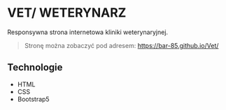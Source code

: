 # VET/ WETERYNARZ
Responsywna strona internetowa kliniki weterynaryjnej.


> Stronę można zobaczyć pod adresem: https://bar-85.github.io/Vet/


## Technologie
- HTML
- CSS
- Bootstrap5
